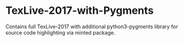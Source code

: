 # TexLive-2017-with-Pygments
Contains full TexLive-2017 with additional python3-pygments library for source code highlighting via minted package.
